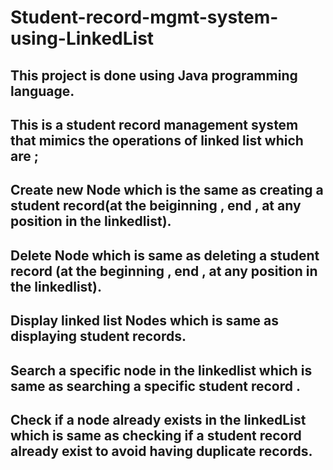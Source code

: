# Student-record-mgmt-system-using-LinkedList 
## This project is done using Java programming language.
## This is a student record management system that mimics the operations of linked list which are ; 
## Create new Node which is the same as creating a student record(at the beiginning , end , at any position in the linkedlist).
## Delete Node which is same as deleting a student record (at the beginning , end , at any position in the linkedlist).
## Display linked list Nodes which is same as displaying student records.
## Search a specific node in the linkedlist which is same as searching a specific student record .
## Check if a node already exists in the linkedList which is same as checking if a student record already exist to avoid having duplicate records.
